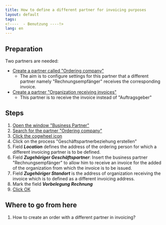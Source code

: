 ```yaml
---
title: How to define a different partner for invoicing purposes
layout: default
tags:
<!----  - Benutzung ----!>
lang: en
---
```

## Preparation

Two partners are needed:

* [Create a partner called "Ordering company"](How_to_add_a_new_partner)
  * The aim is to configure settings for this partner that a different partner namely "Rechnungsempfänger" receives the corresponding invoice.
* [Create a partner "Organization receiving invoices"](How_to_add_a_new_partner)
  * This partner is to receive the invoice instead of "Auftragsgeber"
  

## Steps
1. [Open the window "Business Partner"](How_to_find_and_open_a_window)
1. [Search for the partner "Ordering company"](How_to_search_inside_a_window) 
1. [Click the cogwheel icon](How_to_start_cogwheel_processes)
1. Click on the process "Geschäftspartnerbeziehung erstellen" 
1. Field ***Location*** defines the address of the ordering person for which a different invoicing partner is to be defined.
1. Field ***Zugehöriger Geschäftspartner***: Insert the business partner "Rechnungsempfänger" to allow him to receive an invoice for the added of the organization from which the invoice is to be issued.
1. Field ***Zugehöriger Standort*** is the address of organization receiving the invoice which is to defined as a different invoicing address.
1. Mark the field ***Vorbelegung Rechnung*** 
1. [Click OK](How_to_confirm_an_action)

## Where to go from here
1. How to create an order with a different partner in invoicing?

